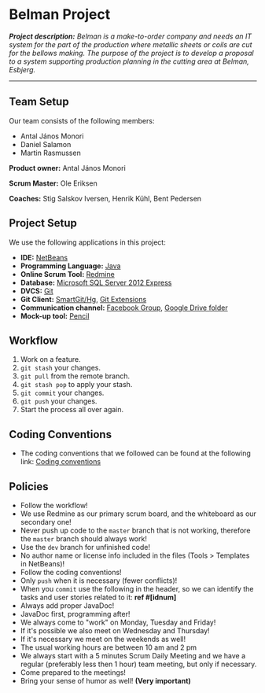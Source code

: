 # Belman Project
_**Project description:** Belman is a make-to-order company and	needs an IT system for the part	of the production where metallic sheets or coils are cut for the bellows making. The purpose of the project is to develop a proposal to a system supporting production planning in the cutting area at Belman, Esbjerg._

___

## Team Setup
Our team consists of the following members:

- Antal János Monori
- Daniel Salamon
- Martin Rasmussen

**Product owner:** Antal János Monori

**Scrum Master:** Ole Eriksen

**Coaches:** Stig Salskov Iversen, Henrik Kühl, Bent Pedersen


## Project Setup
We use the following applications in this project:

- **IDE:** [NetBeans](https://netbeans.org/downloads/start.html?platform=windows&lang=en&option=javase)
- **Programming Language:** [Java](http://www.oracle.com/technetwork/java/javase/downloads/jdk7-downloads-1880260.html)
- **Online Scrum Tool:** [Redmine](http://li452-111.members.linode.com:3000/projects/belman)
- **Database:** [Microsoft SQL Server 2012 Express](http://www.microsoft.com/en-us/download/details.aspx?id=29062)
- **DVCS:** [Git](http://git-scm.com/downloads)
- **Git Client:** [SmartGit/Hg](http://www.syntevo.com/smartgithg/), [Git Extensions](https://code.google.com/p/gitextensions/)
- **Communication channel:** [Facebook Group](https://www.facebook.com/groups/belmanproject/), [Google Drive folder](https://drive.google.com/folderview?id=0BzZ6N-_fiu5GZ2ZXbGlObkg5eWc&usp=sharing)
- **Mock-up tool:** [Pencil](http://pencil.evolus.vn/Downloads.html)

## Workflow
1. Work on a feature.
2. `git stash` your changes.
3. `git pull` from the remote branch.
4. `git stash pop` to apply your stash. 
5. `git commit` your changes.
6. `git push` your changes.
7. Start the process all over again.

## Coding Conventions
- The coding conventions that we followed can be found at the following link:
[Coding conventions](http://www.cs.bilgi.edu.tr/pages/standards_project/java_CodingStyle.pdf)

## Policies
- Follow the workflow!
- We use Redmine as our primary scrum board, and the whiteboard as our secondary one!
- Never push up code to the `master` branch that is not working, therefore the `master` branch should always work!
- Use the `dev` branch for unfinished code!
- No author name or license info included in the files (Tools > Templates in NetBeans)!
- Follow the coding conventions!
- Only `push` when it is necessary (fewer conflicts)!
- When you `commit` use the following in the header, so we can identify the tasks and user stories related to it: **ref #[idnum]**
- Always add proper JavaDoc!
- JavaDoc first, programming after!
- We always come to "work" on Monday, Tuesday and Friday!
- If it's possible we also meet on Wednesday and Thursday!
- If it's necessary we meet on the weekends as well!
- The usual working hours are between 10 am and 2 pm
- We always start with a 5 minutes Scrum Daily Meeting and we have a regular (preferably less then 1 hour) team meeting, but only if necessary.
- Come prepared to the meetings!
- Bring your sense of humor as well! **(Very important)**
